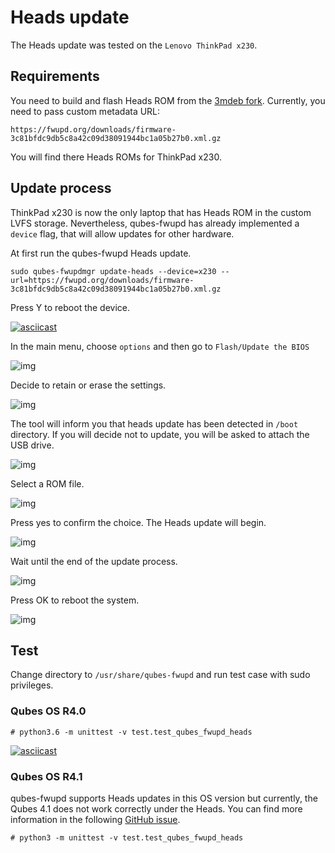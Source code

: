 # Heads update

The Heads update was tested on the `Lenovo ThinkPad x230`.

## Requirements

You need to build and flash Heads ROM from the
[3mdeb fork](https://github.com/3mdeb/heads/tree/qubes-fwupd).
Currently, you need to pass custom metadata URL:

```
https://fwupd.org/downloads/firmware-3c81bfdc9db5c8a42c09d38091944bc1a05b27b0.xml.gz
```

You will find there Heads ROMs for ThinkPad x230.

## Update process

ThinkPad x230 is now the only laptop that has Heads ROM in the custom LVFS
storage. Nevertheless, qubes-fwupd has already implemented a `device` flag, that
will allow updates for other hardware.

At first run the qubes-fwupd Heads update.

```
sudo qubes-fwupdmgr update-heads --device=x230 --url=https://fwupd.org/downloads/firmware-3c81bfdc9db5c8a42c09d38091944bc1a05b27b0.xml.gz
```

Press Y to reboot the device.

[![asciicast](https://asciinema.org/a/RVXLOe2CkHtkYqjJumsy0Hw5d.svg)](https://asciinema.org/a/RVXLOe2CkHtkYqjJumsy0Hw5d)

In the main menu, choose `options` and then go to `Flash/Update the BIOS`

![img](img/heads_options.jpg)

Decide to retain or erase the settings.

![img](img/heads_firmware_managment_menu.jpg)

The tool will inform you that heads update has been detected in `/boot`
directory. If you will decide not to update, you will be asked to attach the
USB drive.

![img](img/heads_detected.jpg)

Select a ROM file.

![img](img/heads_selecting_rom.jpg)

Press yes to confirm the choice. The Heads update will begin.


![img](img/heads_flash_rom.jpg)

Wait until the end of the update process.

![img](img/heads_update_process.jpg)

Press OK to reboot the system.

![img](img/heads_success.jpg)

## Test

Change directory to `/usr/share/qubes-fwupd` and run test case with sudo
privileges.

### Qubes OS R4.0

```
# python3.6 -m unittest -v test.test_qubes_fwupd_heads
```

[![asciicast](https://asciinema.org/a/oZnmBN6hUcXBebb1buzBeT6oT.svg)](https://asciinema.org/a/oZnmBN6hUcXBebb1buzBeT6oT)


### Qubes OS R4.1

qubes-fwupd supports Heads updates in this OS version but currently, the Qubes
4.1 does not work correctly under the Heads. You can find more information in
the following [GitHub issue](https://github.com/osresearch/heads/issues/789).

```
# python3 -m unittest -v test.test_qubes_fwupd_heads
```
